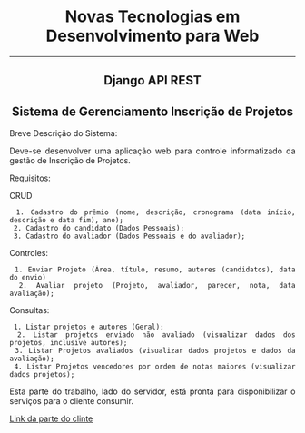 # <h1 align="center"> Novas Tecnologias em Desenvolvimento para Web </h1>
<hr/>

## <h2 align="center"> Django API REST </h2>

<div align="justify">
  
 ## <h2 align="center">Sistema de Gerenciamento Inscrição de Projetos</h2>
 
 <p>Breve Descrição do Sistema: </p>
 
 <p>Deve-se desenvolver uma aplicação web para controle informatizado da gestão de Inscrição de Projetos.</p>
 
 <p>Requisitos: </p>
 
   <p>CRUD</p>
 
     1. Cadastro do prêmio (nome, descrição, cronograma (data início, descrição e data fim), ano);
     2. Cadastro do candidato (Dados Pessoais);
     3. Cadastro do avaliador (Dados Pessoais e do avaliador);
   
   <p>Controles: </p>
   
     1. Enviar Projeto (Área, título, resumo, autores (candidatos), data do envio)
     2. Avaliar projeto (Projeto, avaliador, parecer, nota, data avaliação);
     
   <p>Consultas: </p>
   
     1. Listar projetos e autores (Geral);
     2. Listar projetos enviado não avaliado (visualizar dados dos projetos, inclusive autores);
     3. Listar Projetos avaliados (visualizar dados projetos e dados da avaliação);
     4. Listar Projetos vencedores por ordem de notas maiores (visualizar dados projetos);
   

<p> Esta parte do trabalho, lado do servidor, está pronta para disponibilizar o serviços para o cliente consumir.</p>

[Link da parte do clinte](https://github.com/LidianeMarques/SistemaGerencProjetosCliente.git)

   


   
</div>
